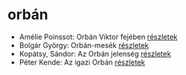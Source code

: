 # orbán

- Amélie Poinssot: Orbán Viktor fejében [részletek](_details/%7Bopf.creator%7D.md#id_1644)
- Bolgár György: Orbán-mesék [részletek](_details/%7Bopf.creator%7D.md#id_1647)
- Kopátsy, Sándor: Az Orbán jelenség [részletek](_details/%7Bopf.creator%7D.md#id_1645)
- Péter Kende: Az igazi Orbán [részletek](_details/%7Bopf.creator%7D.md#id_1646)